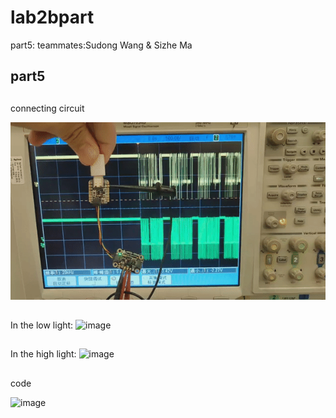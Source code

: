 # lab2bpart

part5:
teammates:Sudong Wang & Sizhe Ma


## part5

##
connecting circuit


![image](https://github.com/real-YingXu/lab2bpart/blob/main/ezgif.com-gif-maker%20(4).gif)

##

In the low light:
![image](https://user-images.githubusercontent.com/114256663/200020409-17cd1d22-9768-4415-bcbd-79aded153323.png)



##
In the high light:
![image](https://user-images.githubusercontent.com/114256663/200020473-a3027871-029e-4084-b4fc-a3a4cbc0cdab.png)


##

 code

![image](https://user-images.githubusercontent.com/114256663/200028001-01f1c5c0-1d48-40ad-8026-5ea29265c68c.png)
